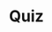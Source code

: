 ---
title: "Quiz"
passing_percentage: 70
layout: "test"
type: "test"
questions:
  - id: "q1"
    text: "What is the primary purpose of an Istio Ingress Gateway?"
    type: "single-answer"
    marks: 2
    options:
      - id: "a"
        text: "To manage internal service-to-service communication"
      - id: "b"
        text: "To expose services outside the cluster for external access"
        is_correct: true
      - id: "c"
        text: "To provide authentication for all services"
  - id: "q2"
    text: "Which Istio resources are required to expose a service through the Ingress Gateway? (Select all that apply)"
    type: "multiple-answers"
    marks: 2
    options:
      - id: "a"
        text: "Istio Gateway"
        is_correct: true
      - id: "b"
        text: "Istio VirtualService"
        is_correct: true
      - id: "c"
        text: "Istio ServiceEntry"
  - id: "q3"
    text: "What is the purpose of DestinationRules with subsets in Istio?" 
    type: "short_answer" 
    marks: 2
    correct_answer: "To define available versions of deployed services for traffic management" 
---